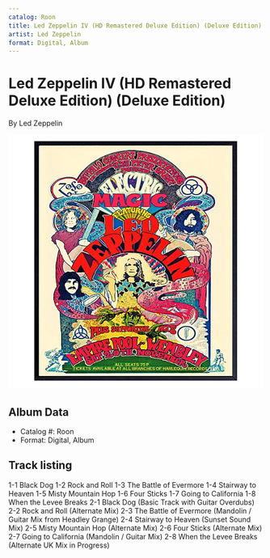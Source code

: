 ```yaml
---
catalog: Roon
title: Led Zeppelin IV (HD Remastered Deluxe Edition) (Deluxe Edition)
artist: Led Zeppelin
format: Digital, Album
---
```


# Led Zeppelin IV (HD Remastered Deluxe Edition) (Deluxe Edition)

By Led Zeppelin

![](../../assets/albumcovers/Led_Zeppelin-Led_Zeppelin_IV_HD_Remastered_Deluxe_Edition_Deluxe_Edition.png)

## Album Data

- Catalog #: Roon
- Format: Digital, Album


## Track listing


1-1 Black Dog
1-2 Rock and Roll
1-3 The Battle of Evermore
1-4 Stairway to Heaven
1-5 Misty Mountain Hop
1-6 Four Sticks
1-7 Going to California
1-8 When the Levee Breaks
2-1 Black Dog (Basic Track with Guitar Overdubs)
2-2 Rock and Roll (Alternate Mix)
2-3 The Battle of Evermore (Mandolin / Guitar Mix from Headley Grange)
2-4 Stairway to Heaven (Sunset Sound Mix)
2-5 Misty Mountain Hop (Alternate Mix)
2-6 Four Sticks (Alternate Mix)
2-7 Going to California (Mandolin / Guitar Mix)
2-8 When the Levee Breaks (Alternate UK Mix in Progress)

